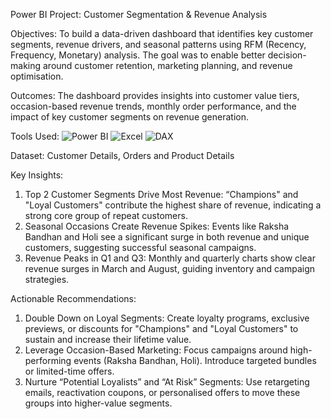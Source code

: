 Power BI Project: Customer Segmentation & Revenue Analysis

Objectives: To build a data-driven dashboard that identifies key customer segments, revenue drivers, and seasonal patterns using RFM (Recency, Frequency, Monetary) analysis. The goal was to enable better decision-making around customer retention, marketing planning, and revenue optimisation.

Outcomes: The dashboard provides insights into customer value tiers, occasion-based revenue trends, monthly order performance, and the impact of key customer segments on revenue generation.

Tools Used: ![Power BI](https://img.shields.io/badge/Tool-PowerBI-yellow?logo=powerbi)
![Excel](https://img.shields.io/badge/Tool-Excel-green?logo=microsoft-excel)
![DAX](https://img.shields.io/badge/Language-DAX-purple)

Dataset: Customer Details, Orders and Product Details

Key Insights:
1. Top 2 Customer Segments Drive Most Revenue: “Champions" and "Loyal Customers" contribute the highest share of revenue, indicating a strong core group of repeat customers.
2. Seasonal Occasions Create Revenue Spikes: Events like Raksha Bandhan and Holi see a significant surge in both revenue and unique customers, suggesting successful seasonal campaigns.
3. Revenue Peaks in Q1 and Q3: Monthly and quarterly charts show clear revenue surges in March and August, guiding inventory and campaign strategies.

Actionable Recommendations:
1. Double Down on Loyal Segments: Create loyalty programs, exclusive previews, or discounts for "Champions" and "Loyal Customers" to sustain and increase their lifetime value.
2. Leverage Occasion-Based Marketing: Focus campaigns around high-performing events (Raksha Bandhan, Holi). Introduce targeted bundles or limited-time offers.
3. Nurture “Potential Loyalists” and “At Risk” Segments: Use retargeting emails, reactivation coupons, or personalised offers to move these groups into higher-value segments.
